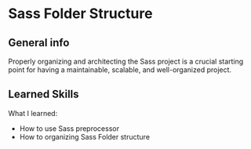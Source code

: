 # Sass Folder Structure

## General info
Properly organizing and architecting the Sass project is a crucial starting point for having a maintainable, scalable, and well-organized project.

## Learned Skills
What I learned:
* How to use Sass preprocessor 
* How to organizing Sass Folder structure
